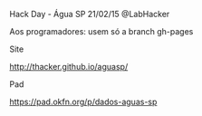 Hack Day - Água SP 21/02/15 @LabHacker

Aos programadores: usem só a branch gh-pages

Site

http://thacker.github.io/aguasp/

Pad

https://pad.okfn.org/p/dados-aguas-sp
